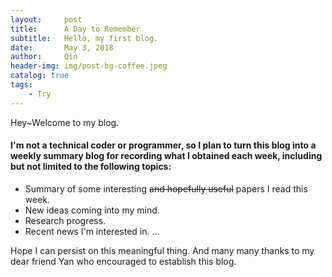 ```yaml
---
layout:     post
title:      A Day to Remember
subtitle:   Hello, my first blog.
date:       May 3, 2018
author:     Qin
header-img: img/post-bg-coffee.jpeg
catalog: true
tags:
    - Try
---
```


Hey~Welcome to my blog.

#### I'm not a technical coder or programmer, so I plan to turn this blog into a weekly summary blog for recording what I obtained each week, including but not limited to the following topics:

* Summary of some interesting ~~and hopefully useful~~ papers I read this week.
* New ideas coming into my mind.
* Research progress.
* Recent news I'm interested in.
...

Hope I can persist on this meaningful thing. And many many thanks to my dear friend Yan who encouraged to establish this blog.